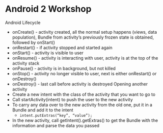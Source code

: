 # Android 2 Workshop

Android Lifecycle 
- onCreate() - activity created, all the normal setup happens (views, data population), Bundle from activity’s previously frozen state is obtained, followed by onStart()
- onRestart() - if activity stopped and started again
- onStart() - activity is visible to user 
- onResume() - activity is interacting with user, activity is at the top of the activity stack
- onPause() - activity is in background, but not killed 
- onStop() - activity no longer visible to user, next is either onRestart() or onDestroy()
- onDestroy() - last call before activity is destroyed 
Opening another activity
- Create a new intent with the class of the activity that you want to go to 
- Call startActivity(intent) to push the user to the new activity
- To carry any data over to the new activity from the old one, put it in a Bundle and add it to the intent 
  - `intent.putExtras(“key”, “value”);`
- In the new activity, call getIntent().getExtras() to get the Bundle with the information and parse the data you passed 
